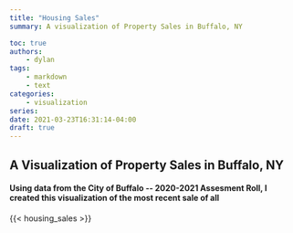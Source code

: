 ```yaml
---
title: "Housing Sales"
summary: A visualization of Property Sales in Buffalo, NY 

toc: true
authors:
    - dylan
tags:
    - markdown
    - text
categories:
    - visualization
series:
date: 2021-03-23T16:31:14-04:00
draft: true
---
```



## A Visualization of Property Sales in Buffalo, NY

#### Using data from the City of Buffalo -- 2020-2021 Assesment Roll, I created this visualization of the most recent sale of all

{{< housing_sales >}}